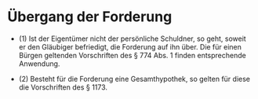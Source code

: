 # Übergang der Forderung

- (1) Ist der Eigentümer nicht der persönliche Schuldner, so geht, soweit er den Gläubiger befriedigt, die Forderung auf ihn über. Die für einen Bürgen geltenden Vorschriften des § 774 Abs. 1 finden entsprechende Anwendung.

- (2) Besteht für die Forderung eine Gesamthypothek, so gelten für diese die Vorschriften des § 1173.

